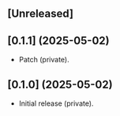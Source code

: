 ## [Unreleased]

## [0.1.1] (2025-05-02)

- Patch (private).

## [0.1.0] (2025-05-02)

- Initial release (private).
